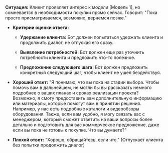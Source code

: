 **Ситуация:** Клиент проявляет интерес к модели [Модель 1], но сомневается в необходимости покупки прямо сейчас. Говорит: "Пока просто присматриваемся, возможно, вернемся позже."

- **Критерии оценки ответа:**

    - **Удержание клиента:** Бот должен попытаться удержать клиента и продолжить диалог, не отпуская его сразу.

    - **Выявление потребностей:** Бот должен еще раз уточнить потребности клиента и предложить что-то полезное.

    - **Предложение следующего шага:** Бот должен предложить конкретный следующий шаг, чтобы клиент не ушел бездействуя.

- **Хороший ответ:** "Я понимаю, что вы пока на стадии выбора. Чтобы помочь вам в дальнейшем, не могли бы вы рассказать немного подробнее о ваших планах и сроках реализации проекта? Возможно, я смогу предоставить вам дополнительную информацию или материалы, которые помогут вам в принятии решения. Например, у нас есть подробные каталоги и видеообзоры оборудования. Также, если вам удобно, я могу связать вас с менеджером, который сможет ответить на ваши вопросы более детально и подготовить для вас коммерческое предложение, даже если вы пока не готовы к покупке. Что вы думаете?"

- **Плохой ответ:** "Хорошо, обращайтесь, если что." (Отпускает клиента без попытки продолжить диалог)

